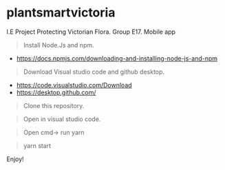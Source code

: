 # plantsmartvictoria
I.E Project Protecting Victorian Flora. Group E17. Mobile app 


> Install Node.Js and npm.
- https://docs.npmjs.com/downloading-and-installing-node-js-and-npm

> Download Visual studio code and github desktop.
-  https://code.visualstudio.com/Download
-  https://desktop.github.com/

> Clone this repository.

> Open in visual studio code.

> Open cmd-> run yarn

> yarn start

Enjoy!
